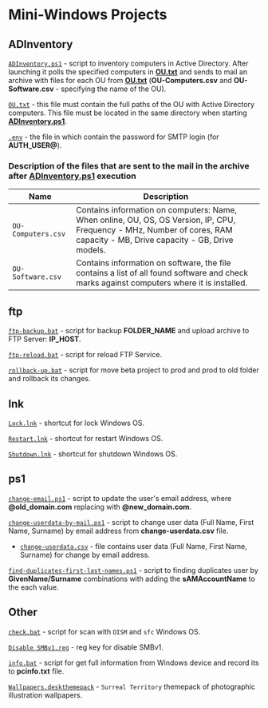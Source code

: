 # Mini-Windows Projects

## ADInventory

[`ADInventory.ps1`](./ADInventory/ADInventory.ps1) - script to inventory computers in Active Directory. After launching it polls the specified computers in [**OU.txt**](./ADInventory/OU.txt) and sends to mail an archive with files for each OU from [**OU.txt**](./ADInventory/OU.txt) (**OU-Computers.csv** and **OU-Software.csv** - specifying the name of the OU).

[`OU.txt`](./ADInventory/OU.txt) - this file must contain the full paths of the OU with Active Directory computers. This file must be located in the same directory when starting [**ADInventory.ps1**](ADInventory.ps1).

[`.env`](./ADInventory/.env) - the file in which contain the password for SMTP login (for **AUTH_USER@**).

### Description of the files that are sent to the mail in the archive after [ADInventory.ps1](./ADInventory/ADInventory.ps1) execution

| Name      |  Description |
| ----------- |  ----------- |
| `OU-Computers.csv` | Contains information on computers: Name, When online, OU, OS, OS Version, IP, CPU, Frequency - MHz, Number of cores, RAM capacity - MB, Drive capacity - GB, Drive models. |
| `OU-Software.csv` | Contains information on software, the file contains a list of all found software and check marks against computers where it is installed. |

## ftp

[`ftp-backup.bat`](ftp/ftp-backup.bat) - script for backup **FOLDER_NAME** and upload archive to FTP Server: **IP_HOST**.

[`ftp-reload.bat`](ftp/ftp-reload.bat) - script for reload FTP Service.

[`rollback-up.bat`](ftp/rollback-up.bat) - script for move beta project to prod and prod to old folder and rollback its changes.

## lnk

[`Lock.lnk`](lnk/Lock.lnk) - shortcut for lock Windows OS.

[`Restart.lnk`](lnk/Restart.lnk) - shortcut for restart Windows OS.

[`Shutdown.lnk`](lnk/Shutdown.lnk) - shortcut for shutdown Windows OS.

## ps1

[`change-email.ps1`](ps1/change-email.ps1) - script to update the user's email address, where **@old_domain.com** replacing with **@new_domain.com**. 

[`change-userdata-by-mail.ps1`](ps1/change-userdata-by-mail.ps1) - script to change user data (Full Name, First Name, Surname) by email address from **change-userdata.csv** file.
   - [`change-userdata.csv`](ps1/change-userdata.csv) - file contains user data (Full Name, First Name, Surname) for change by email address.

[`find-duplicates-first-last-names.ps1`](ps1/find-duplicates-first-last-names.ps1) - script to finding duplicates user by **GivenName/Surname** combinations with adding the **sAMAccountName** to the each value.

## Other

[`check.bat`](check.bat) - script for scan with `DISM` and `sfc` Windows OS.

[`Disable SMBv1.reg`](Disable%20SMBv1.reg) - reg key for disable SMBv1.

[`info.bat`](info.bat) - script for get full information from Windows device and record its to **pcinfo.txt** file.

[`Wallpapers.deskthemepack`](Wallpapers.deskthemepack) - `Surreal Territory` themepack of photographic illustration wallpapers.